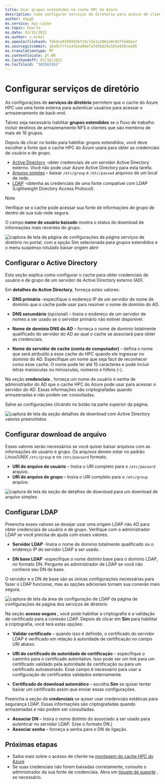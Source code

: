 ```yaml
---
title: Usar grupos estendidos no cache HPC do Azure
description: Como configurar serviços de diretório para acesso de cliente a destinos de armazenamento no cache HPC do Azure
author: ekpgh
ms.service: hpc-cache
ms.topic: how-to
ms.date: 03/15/2021
ms.author: v-erkel
ms.openlocfilehash: fd5dce0760953bf19c72e1a1062a9c03ffe861e7
ms.sourcegitcommit: 18a91f7fe1432ee09efafd5bd29a181e038cee05
ms.translationtype: MT
ms.contentlocale: pt-BR
ms.lasthandoff: 03/16/2021
ms.locfileid: "103563361"
---
```

# <a name="configure-directory-services"></a>Configurar serviços de diretório

As configurações de **serviços de diretório** permitem que o cache do Azure HPC use uma fonte externa para autenticar usuários para acessar o armazenamento de back-end.

Talvez seja necessário habilitar **grupos estendidos** se o fluxo de trabalho incluir destinos de armazenamento NFS e clientes que são membros de mais de 16 grupos.

Depois de clicar no botão para habilitar grupos estendidos, você deve escolher a fonte que o cache HPC do Azure usará para obter as credenciais de usuário e de grupo.

* [Active Directory](#configure-active-directory) -obter credenciais de um servidor Active Directory externo. Você não pode usar Azure Active Directory para esta tarefa.
* [Arquivo simples](#configure-file-download) – baixar `/etc/group` e `/etc/passwd` arquivos de um local de rede.
* [LDAP](#configure-ldap) -obtenha as credenciais de uma fonte compatível com LDAP (Lightweight Directory Access Protocol).

> [!NOTE]
> Verifique se o cache pode acessar sua fonte de informações de grupo de dentro de sua sub-rede segura.<!-- + details/examples -->

O campo **nome de usuário baixado** mostra o status do download de informações mais recentes do grupo.

![captura de tela da página de configurações da página serviços de diretório no portal, com a opção Sim selecionada para grupos estendidos e o menu suspenso rotulado baixar origem abrir](media/directory-services-select-group-source.png)

## <a name="configure-active-directory"></a>Configurar o Active Directory

Esta seção explica como configurar o cache para obter credenciais de usuário e de grupo de um servidor de Active Directory externo (AD).

Em **detalhes do Active Directory**, forneça estes valores:

* **DNS primário** -especifique o endereço IP de um servidor de nome de domínio que o cache pode usar para resolver o nome de domínio do AD.

* **DNS secundário** (opcional) – Insira o endereço de um servidor de nomes a ser usado se o servidor primário não estiver disponível.

* **Nome de domínio DNS do AD** – forneça o nome de domínio totalmente qualificado do servidor do AD ao qual o cache se associará para obter as credenciais.

* **Nome do servidor de cache (conta de computador)** – defina o nome que será atribuído a esse cache do HPC quando ele ingressar no domínio do AD. Especifique um nome que seja fácil de reconhecer como esse cache. O nome pode ter até 15 caracteres e pode incluir letras maiúsculas ou minúsculas, números e hifens (-).

Na seção **credenciais** , forneça um nome de usuário e senha de administrador do AD que o cache HPC do Azure pode usar para acessar o servidor do AD. Essas informações são criptografadas quando armazenadas e não podem ser consultadas.

Salve as configurações clicando no botão na parte superior da página.

![captura de tela da seção detalhes de download com Active Directory valores preenchidos](media/group-download-details-ad.png)

## <a name="configure-file-download"></a>Configurar download de arquivo

Esses valores serão necessários se você quiser baixar arquivos com as informações de usuário e grupo. Os arquivos devem estar no padrão Linux/UNIX `/etc/group` e no `/etc/passwrd` formato.

* **URI do arquivo de usuário** – Insira o URI completo para o `/etc/passwrd` arquivo.
* **URI do arquivo de grupo** – Insira o URI completo para o `/etc/group` arquivo.

![captura de tela da seção de detalhes de download para um download de arquivo simples](media/group-download-details-file.png)

## <a name="configure-ldap"></a>Configurar LDAP

Preencha esses valores se desejar usar uma origem LDAP não AD para obter credenciais de usuário e de grupo. Verifique com o administrador LDAP se você precisa de ajuda com esses valores.

* **Servidor LDAP** -Insira o nome de domínio totalmente qualificado ou o endereço IP do servidor LDAP a ser usado. <!-- only one, not up to 3 -->

* **DN base LDAP** -especifique o nome distinto base para o domínio LDAP, no formato DN. Pergunte ao administrador de LDAP se você não conhece seu DN de base.

O servidor e o DN de base são as únicas configurações necessárias para fazer o LDAP funcionar, mas as opções adicionais tornam sua conexão mais segura.

![captura de tela da área de configuração de LDAP da página de configurações de página dos serviços de diretório](media/group-download-details-ldap.png)

Na seção **acesso seguro** , você pode habilitar a criptografia e a validação de certificado para a conexão LDAP. Depois de clicar em **Sim** para habilitar a criptografia, você terá estas opções:

* **Validar certificado** – quando isso é definido, o certificado do servidor LDAP é verificado em relação à autoridade de certificação no campo URI abaixo.

* **URI do certificado de autoridade de certificação** – especifique o caminho para o certificado autoritativo. Isso pode ser um link para um certificado validado pela autoridade de certificação ou para um certificado autoassinado. Esse campo é necessário para usar a configuração de certificados validados externamente.

* **Certificado de download automático** – escolha **Sim** se quiser tentar baixar um certificado assim que enviar essas configurações.

Preencha a seção de **credenciais** se quiser usar credenciais estáticas para segurança LDAP. Essas informações são criptografadas quando armazenadas e não podem ser consultadas.

* **Associar DN** – Insira o nome distinto do associado a ser usado para autenticar no servidor LDAP. (Use o formato DN.)
* **Associar senha** – forneça a senha para o DN de ligação.

## <a name="next-steps"></a>Próximas etapas

* Saiba mais sobre o acesso de cliente na [montagem do cache HPC do Azure](hpc-cache-mount.md)
* Se suas credenciais não forem baixadas corretamente, consulte o administrador da sua fonte de credenciais. Abra um [tíquete de suporte](hpc-cache-support-ticket.md) , se necessário.
